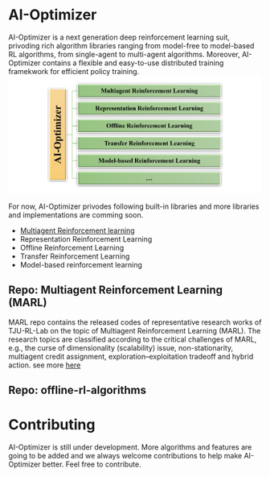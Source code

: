 # AI-Optimizer
AI-Optimizer is a next generation deep reinforcement learning suit, privoding rich algorithm libraries ranging from model-free to model-based RL algorithms, from single-agent to multi-agent algorithms. Moreover, AI-Optimizer contains a flexible and easy-to-use distributed training framekwork for efficient policy training.  
![](./images/framework1.png)

For now, AI-Optimizer privodes following built-in libraries and more libraries and implementations are comming soon.
- [Multiagent Reinforcement learning](marl)
- Representation Reinforcement Learning
- Offline Reinforcement Learning
- Transfer Reinforcement Learning
- Model-based reinforcement learning

## Repo: Multiagent Reinforcement Learning (MARL)
MARL repo contains the released codes of representative research works of TJU-RL-Lab on the topic of Multiagent Reinforcement Learning (MARL). The research topics are classified according to the critical challenges of MARL, e.g., the curse of dimensionality (scalability) issue, non-stationarity, multiagent credit assignment, exploration–exploitation tradeoff and hybrid action. see more [here](https://github.com/TJU-DRL-LAB/MARL)

## Repo: offline-rl-algorithms


# Contributing
AI-Optimizer is still under development. More algorithms and features are going to be added and we always welcome contributions to help make AI-Optimizer better. Feel free to contribute.